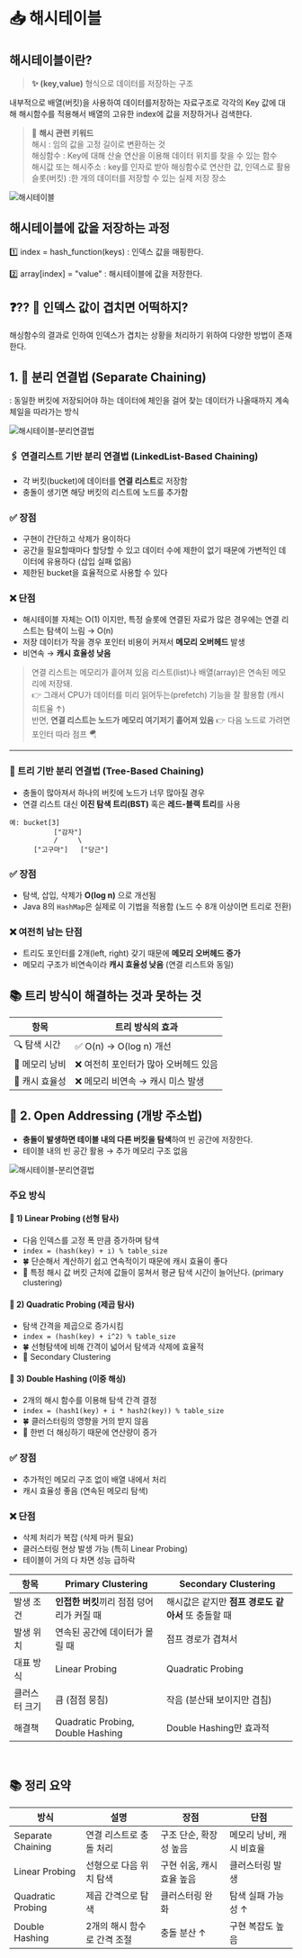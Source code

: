 # 📥 해시테이블 

## 해시테이블이란?

>**✨ (key,value)** 형식으로 데이터를 저장하는 구조


내부적으로 배열(버킷)을 사용하여 데이터를저장하는 자료구조로 각각의 Key 값에 대해 해시함수를 적용해서 배열의 고유한 index에 값을 저장하거나 검색한다.
> 📕 **해시 관련 키워드** <br>
> 해시 : 임의 값을 고정 길이로 변환하는 것 <br>
> 해싱함수 : Key에 대해 산술 연산을 이용해 데이터 위치를 찾을 수 있는 함수 <br>
> 해시값 또는 해시주소 : key를 인자로 받아 해싱함수로 연산한 값, 인덱스로 활용<br>
> 슬롯(버킷) :한 개의 데이터를 저장할 수 있는 실제 저장 장소

![해시테이블](../img/python-hash-1.jpeg)

## 해시테이블에 값을 저장하는 과정
1️⃣ index = hash_function(keys) : 인덱스 값을 매핑한다.

2️⃣ array[index] = "value"  : 해시테이블에 값을 저장한다.

## ❓⁇ 🤔 인덱스 값이 겹치면 어떡하지? 

해싱함수의 결과로 인하여 인덱스가 겹치는 상황을 처리하기 위하여 다양한 방법이 존재한다.


## 1. 🔗 분리 연결법 (Separate Chaining)
: 동일한 버킷에 저장되어야 하는 데이터에 체인을 걸어 찾는 데이터가 나올때까지 계속 체일을 따라가는 방식

![해시테이블-분리연결법](../img/python-hash-2.jpeg)

### 🖇️ 연결리스트 기반 분리 연결법 (LinkedList-Based Chaining)
* 각 버킷(bucket)에 데이터를 **연결 리스트**로 저장함
* 충돌이 생기면 해당 버킷의 리스트에 노드를 추가함

### ✅ 장점

* 구현이 간단하고 삭제가 용이하다
* 공간을 필요할때마다 할당할 수 있고 데이터 수에 제한이 없기 때문에 가변적인 데이터에 유용하다 (삽입 실패 없음)
* 제한된 bucket을 효율적으로 사용할 수 있다

### ❌ 단점

* 해시테이블 자체는 O(1) 이지만, 특정 슬롯에 연결된 자료가 많은 경우에는 연결 리스트는 탐색이 느림 → O(n)
* 저장 데이터가 작을 경우 포인터 비용이 커져서 **메모리 오버헤드** 발생
*  비연속 → **캐시 효율성 낮음**
 > 연결 리스트는 메모리가 흩어져 있음
리스트(list)나 배열(array)은 연속된 메모리에 저장돼.
<br>👉 그래서 CPU가 데이터를 미리 읽어두는(prefetch) 기능을 잘 활용함 (캐시 히트율 ↑)<br>
반면, **연결 리스트는 노드가 메모리 여기저기 흩어져 있음**
👉 다음 노드로 가려면 포인터 따라 점프 🪂

---

### 🌳 트리 기반 분리 연결법 (Tree-Based Chaining)

* 충돌이 많아져서 하나의 버킷에 노드가 너무 많아질 경우
* 연결 리스트 대신 **이진 탐색 트리(BST)** 혹은 **레드-블랙 트리**를 사용

```text
예: bucket[3]
           ["감자"]
           /     \
      ["고구마"]   ["당근"]
```

### ✅ 장점

* 탐색, 삽입, 삭제가 **O(log n)** 으로 개선됨
* Java 8의 `HashMap`은 실제로 이 기법을 적용함 (노드 수 8개 이상이면 트리로 전환)

### ❌ 여전히 남는 단점

* 트리도 포인터를 2개(left, right) 갖기 때문에 **메모리 오버헤드 증가**
* 메모리 구조가 비연속이라 **캐시 효율성 낮음** (연결 리스트와 동일)



## 📚 트리 방식이 해결하는 것과 못하는 것

| 항목        | 트리 방식의 효과             |
| --------- | --------------------- |
| 🔍 탐색 시간  | ✅ O(n) → O(log n) 개선  |
| 💾 메모리 낭비 | ❌ 여전히 포인터가 많아 오버헤드 있음 |
| 🧠 캐시 효율성 | ❌ 메모리 비연속 → 캐시 미스 발생  |


## 🎲 2. Open Addressing (개방 주소법)

- **충돌이 발생하면 테이블 내의 다른 버킷을 탐색**하여 빈 공간에 저장한다.
- 테이블 내의 빈 공간 활용 → 추가 메모리 구조 없음

![해시테이블-분리연결법](../img/python-hash-3.jpeg)

### 주요 방식
#### 📍 1) Linear Probing (선형 탐사)
- 다음 인덱스를 고정 폭 만큼 증가하며 탐색
- `index = (hash(key) + i) % table_size`
- 🍀 단순해서 계산하기 쉽고 연속적이기 때문에 캐시 효율이 좋다
- 🚨 특정 해시 값 버킷 근처에 값들이 뭉쳐서 평균 탐색 시간이 늘어난다. (primary clustering)

#### 📍 2) Quadratic Probing (제곱 탐사)
- 탐색 간격을 제곱으로 증가시킴
- `index = (hash(key) + i^2) % table_size`
- 🍀 선형탐색에 비해 간격이 넓어서 탐색과 삭제에 효율적
- 🚨 Secondary Clustering

#### 📍 3) Double Hashing (이중 해싱)
- 2개의 해시 함수를 이용해 탐색 간격 결정
- `index = (hash1(key) + i * hash2(key)) % table_size`
- 🍀 클러스터링의 영향을 거의 받지 않음
- 🚨 한번 더 해싱하기 때문에 연산량이 증가

### ✅ 장점
- 추가적인 메모리 구조 없이 배열 내에서 처리
- 캐시 효율성 좋음 (연속된 메모리 탐색)

### ❌ 단점
- 삭제 처리가 복잡 (삭제 마커 필요)
- 클러스터링 현상 발생 가능 (특히 Linear Probing)
- 테이블이 거의 다 차면 성능 급하락

| 항목      | Primary Clustering                | Secondary Clustering            |
| ------- | --------------------------------- | ------------------------------- |
| 발생 조건   | **인접한 버킷**끼리 점점 덩어리가 커질 때         | 해시값은 같지만 **점프 경로도 같아서** 또 충돌할 때 |
| 발생 위치   | 연속된 공간에 데이터가 몰릴 때                 | 점프 경로가 겹쳐서                      |
| 대표 방식   | Linear Probing                    | Quadratic Probing               |
| 클러스터 크기 | 큼 (점점 뭉침)                         | 작음 (분산돼 보이지만 겹침)                |
| 해결책     | Quadratic Probing, Double Hashing | Double Hashing만 효과적             |

<br>





## 📚 정리 요약

| 방식 | 설명 | 장점 | 단점 |
|------|------|------|------|
| Separate Chaining | 연결 리스트로 충돌 처리 | 구조 단순, 확장성 높음 | 메모리 낭비, 캐시 비효율 |
| Linear Probing | 선형으로 다음 위치 탐색 | 구현 쉬움, 캐시 효율 높음 | 클러스터링 발생 |
| Quadratic Probing | 제곱 간격으로 탐색 | 클러스터링 완화 | 탐색 실패 가능성 ↑ |
| Double Hashing | 2개의 해시 함수로 간격 조절 | 충돌 분산 ↑ | 구현 복잡도 높음 |

